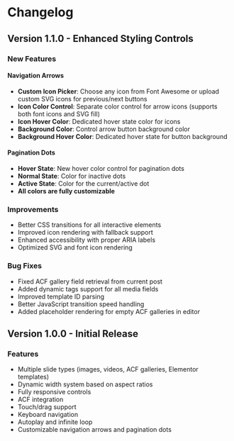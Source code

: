 # Changelog

## Version 1.1.0 - Enhanced Styling Controls

### New Features

#### Navigation Arrows
- **Custom Icon Picker**: Choose any icon from Font Awesome or upload custom SVG icons for previous/next buttons
- **Icon Color Control**: Separate color control for arrow icons (supports both font icons and SVG fill)
- **Icon Hover Color**: Dedicated hover state color for icons
- **Background Color**: Control arrow button background color
- **Background Hover Color**: Dedicated hover state for button background

#### Pagination Dots
- **Hover State**: New hover color control for pagination dots
- **Normal State**: Color for inactive dots
- **Active State**: Color for the current/active dot
- **All colors are fully customizable**

### Improvements
- Better CSS transitions for all interactive elements
- Improved icon rendering with fallback support
- Enhanced accessibility with proper ARIA labels
- Optimized SVG and font icon rendering

### Bug Fixes
- Fixed ACF gallery field retrieval from current post
- Added dynamic tags support for all media fields
- Improved template ID parsing
- Better JavaScript transition speed handling
- Added placeholder rendering for empty ACF galleries in editor

## Version 1.0.0 - Initial Release

### Features
- Multiple slide types (images, videos, ACF galleries, Elementor templates)
- Dynamic width system based on aspect ratios
- Fully responsive controls
- ACF integration
- Touch/drag support
- Keyboard navigation
- Autoplay and infinite loop
- Customizable navigation arrows and pagination dots
